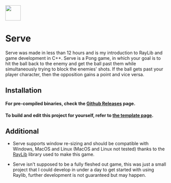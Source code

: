 <img src="https://raw.githubusercontent.com/Zentifyyy/Serve/refs/heads/main/src/icon.ico" width="48"> 

# Serve 

Serve was made in less than 12 hours and is my introduction to RayLib and game development in C++. Serve is a Pong game, in which your goal is to hit the ball back to the enemy and get the ball past them while simultaneously trying to block the enemies' shots. If the ball gets past your player character, then the opposition gains a point and vice versa.  

## Installation 

#### For pre-compiled binaries, check the [Github Releases](https://github.com/Zentifyyy/Serve/releases) page. 

#### To build and edit this project for yourself, refer to [the template page](https://github.com/raylib-extras/raylib-quickstart). 

## Additional 

- Serve supports window re-sizing and should be compatible with Windows, MacOS and Linux (MacOS and Linux not tested) thanks to the [RayLib](https://github.com/raysan5/raylib) library used to make this game. 

- Serve isn't supposed to be a fully fleshed out game, this was just a small project that I could develop in under a day to get started with using Raylib, further development is not guaranteed but may happen. 